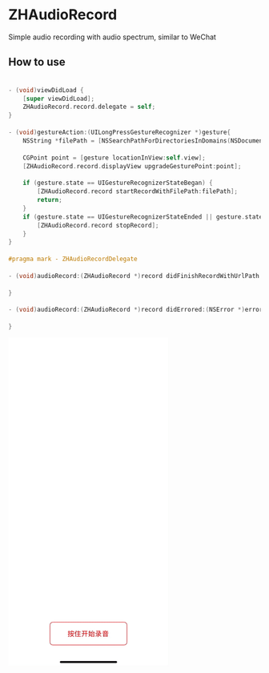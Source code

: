 # ZHAudioRecord

Simple audio recording with audio spectrum, similar to WeChat

## How to use
```objective-c

- (void)viewDidLoad {
    [super viewDidLoad];
    ZHAudioRecord.record.delegate = self;   
}

- (void)gestureAction:(UILongPressGestureRecognizer *)gesture{
    NSString *filePath = [NSSearchPathForDirectoriesInDomains(NSDocumentDirectory, NSUserDomainMask, YES).firstObject stringByAppendingPathComponent:@"example"];
    
    CGPoint point = [gesture locationInView:self.view];
    [ZHAudioRecord.record.displayView upgradeGesturePoint:point];
    
    if (gesture.state == UIGestureRecognizerStateBegan) {
        [ZHAudioRecord.record startRecordWithFilePath:filePath];
        return;
    }
    if (gesture.state == UIGestureRecognizerStateEnded || gesture.state == UIGestureRecognizerStateCancelled) {
        [ZHAudioRecord.record stopRecord];
    }
}

#pragma mark - ZHAudioRecordDelegate

- (void)audioRecord:(ZHAudioRecord *)record didFinishRecordWithUrlPath:(NSString *)urlPath status:(ZHRecordFinishStatus)status{
        
}

- (void)audioRecord:(ZHAudioRecord *)record didErrored:(NSError *)error{

}

```

![Example](https://github.com/SixtyTwoPlus/ZHAudioRecord/blob/main/Example.gif "Example")
